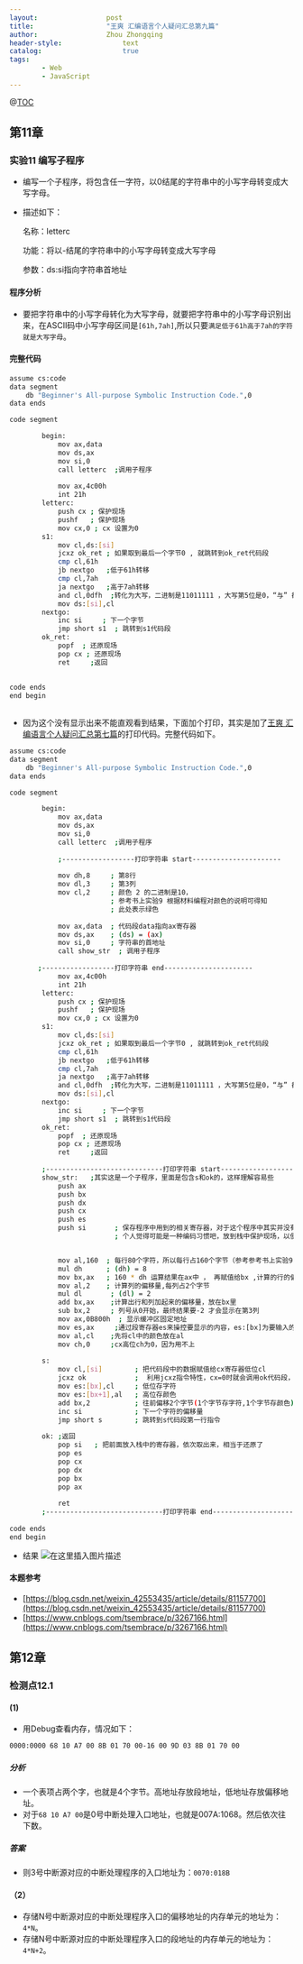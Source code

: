 ```yaml
---
layout:					post
title:					"王爽 汇编语言个人疑问汇总第九篇"
author:					Zhou Zhongqing
header-style:				text
catalog:					true
tags:
		- Web
		- JavaScript
---
```

@[TOC](目录)
## 第11章
### 实验11 编写子程序
- 编写一个子程序，将包含任一字符，以0结尾的字符串中的小写字母转变成大写字母。

- 描述如下：

    名称：letterc

    功能：将以-结尾的字符串中的小写字母转变成大写字母

    参数：ds:si指向字符串首地址
#### 程序分析
- 要把字符串中的小写字母转化为大写字母，就要把字符串中的小写字母识别出来，在ASCII码中小写字母区间是`[61h,7ah]`,所以只要`满足低于61h高于7ah的字符就是大写字母`。


#### 完整代码

```bash
assume cs:code
data segment
    db "Beginner's All-purpose Symbolic Instruction Code.",0
data ends

code segment

		begin:
			mov ax,data
			mov ds,ax
			mov si,0
			call letterc  ;调用子程序
			
			mov ax,4c00h
			int 21h
		letterc:
			push cx ; 保护现场
			pushf   ; 保护现场
			mov cx,0 ; cx 设置为0
		s1:
			mov cl,ds:[si] 
			jcxz ok_ret ; 如果取到最后一个字节0 , 就跳转到ok_ret代码段
			cmp cl,61h  
			jb nextgo   ;低于61h转移
			cmp cl,7ah  
			ja nextgo   ;高于7ah转移
			and cl,0dfh  ;转化为大写，二进制是11011111 ，大写第5位是0，“与” 都为1时就是1，这里“与”第5为都会是0，转为大写
 			mov ds:[si],cl
		nextgo:
			inc si     ; 下一个字节
			jmp short s1  ; 跳转到s1代码段
		ok_ret:
			popf  ; 还原现场
			pop cx ; 还原现场
			ret     ;返回
			
			
code ends
end begin
    
```
- 因为这个没有显示出来不能直观看到结果，下面加个打印，其实是加了[王爽 汇编语言个人疑问汇总第七篇](https://sample.blog.csdn.net/article/details/121422025)的打印代码。完整代码如下。

```bash
assume cs:code
data segment
    db "Beginner's All-purpose Symbolic Instruction Code.",0
data ends

code segment

		begin:
			mov ax,data
			mov ds,ax
			mov si,0
			call letterc  ;调用子程序
			
			;------------------打印字符串 start----------------------
			
			mov dh,8     ; 第8行
			mov dl,3     ; 第3列
			mov cl,2     ; 颜色 2 的二进制是10，
						 ; 参考书上实验9 根据材料编程对颜色的说明可得知
						 ; 此处表示绿色
							
			mov ax,data  ; 代码段data指向ax寄存器
			mov ds,ax    ; (ds) = (ax)
			mov si,0     ; 字符串的首地址
			call show_str  ; 调用子程序
		 
       ;------------------打印字符串 end----------------------
			mov ax,4c00h
			int 21h
		letterc:
			push cx ; 保护现场
			pushf   ; 保护现场
			mov cx,0 ; cx 设置为0
		s1:
			mov cl,ds:[si] 
			jcxz ok_ret ; 如果取到最后一个字节0 , 就跳转到ok_ret代码段
			cmp cl,61h  
			jb nextgo   ;低于61h转移
			cmp cl,7ah  
			ja nextgo   ;高于7ah转移
			and cl,0dfh  ;转化为大写，二进制是11011111 ，大写第5位是0，“与” 都为1时就是1，这里“与”第5为都会是0，转为大写
 			mov ds:[si],cl
		nextgo:
			inc si     ; 下一个字节
			jmp short s1  ; 跳转到s1代码段
		ok_ret:
			popf  ; 还原现场
			pop cx ; 还原现场
			ret     ;返回
			
		;-----------------------------打印字符串 start----------------------
		show_str:	;其实这是一个子程序，里面是包含s和ok的，这样理解容易些
			push ax
			push bx
			push dx
			push cx
			push es
			push si       ; 保存程序中用到的相关寄存器，对于这个程序中其实并没有使用到从栈中取出的寄存器数据，
						  ; 个人觉得可能是一种编码习惯吧，放到栈中保护现场，以便后续的功能用到


			mov al,160  ; 每行80个字符，所以每行占160个字节（参考参考书上实验9 根据材料编程对颜色的说明可得知）， 160 和 下面dh的值都小于255，做8位乘法
			mul dh      ; (dh) = 8
			mov bx,ax   ; 160 * dh 运算结果在ax中 ， 再赋值给bx ,计算的行的偏移量
			mov al,2    ; 计算列的偏移量,每列占2个字节
			mul dl       ; (dl) = 2
			add bx,ax	 ;计算出行和列加起来的偏移量，放在bx里
			sub bx,2     ; 列号从0开始，最终结果要-2 才会显示在第3列
			mov ax,0B800h  ; 显示缓冲区固定地址
			mov es,ax	  ;通过段寄存器es来操控要显示的内容，es:[bx]为要输入的显示区
			mov al,cl	 ;先将cl中的颜色放在al
			mov ch,0	 ;cx高位ch为0，因为用不上
			
		s:	 
			mov cl,[si]        ; 把代码段中的数据赋值给cx寄存器低位cl
			jcxz ok            ;  利用jcxz指令特性，cx=0时就会调用ok代码段，程序调用ok代码段，最后返回。
			mov es:[bx],cl     ; 低位存字符
			mov es:[bx+1],al   ; 高位存颜色
			add bx,2           ; 往前偏移2个字节(1个字节存字符,1个字节存颜色)，准备存下一个字符
			inc si             ; 下一个字符的偏移量
			jmp short s        ; 跳转到s代码段第一行指令
			
		ok:	;返回
			pop si   ; 把前面放入栈中的寄存器，依次取出来，相当于还原了
			pop es
			pop cx
			pop dx
			pop bx
			pop ax    
			
			ret 
		;-----------------------------打印字符串 end----------------------
			
code ends
end begin
```
- 结果
![在这里插入图片描述](https://i-blog.csdnimg.cn/blog_migrate/ebd4501fa834ab7106180b79f1f00046.png)
#### 本题参考
- [https://blog.csdn.net/weixin_42553435/article/details/81157700](https://blog.csdn.net/weixin_42553435/article/details/81157700)
- [https://www.cnblogs.com/tsembrace/p/3267166.html](https://www.cnblogs.com/tsembrace/p/3267166.html)
## 第12章
### 检测点12.1
#### (1) 
- 用Debug查看内存，情况如下：

```bash
0000:0000 68 10 A7 00 8B 01 70 00-16 00 9D 03 8B 01 70 00
```
##### 分析
- 一个表项占两个字，也就是4个字节。高地址存放段地址，低地址存放偏移地址。
- 对于`68 10 A7 00`是0号中断处理入口地址，也就是007A:1068。然后依次往下数。
##### 答案
- 则3号中断源对应的中断处理程序的入口地址为：`0070:018B`
#### （2）
- 存储N号中断源对应的中断处理程序入口的偏移地址的内存单元的地址为：`4*N`。
- 存储N号中断源对应的中断处理程序入口的段地址的内存单元的地址为：`4*N+2`。
